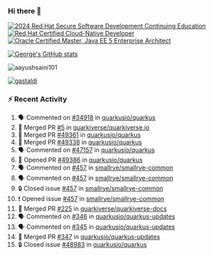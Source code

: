 ### Hi there 👋

<!--START_SECTION:badges-->
[![2024 Red Hat Secure Software Development Continuing Education](https://images.credly.com/size/110x110/images/36a76b78-c5bf-45cf-ac2c-48c3825260c7/blob)](http://www.credly.com/badges/c86e9a17-d2c3-4554-b890-7d0521710eb6 "2024 Red Hat Secure Software Development Continuing Education")
[![Red Hat Certified Cloud-Native Developer](https://images.credly.com/size/110x110/images/12ef4e4e-3d8d-4caf-9ab1-858c5bcb9619/image.png)](http://www.credly.com/badges/b6402e31-0894-48e6-b488-e2e551dcc809 "Red Hat Certified Cloud-Native Developer")
[![Oracle Certified Master, Java EE 5 Enterprise Architect](https://images.credly.com/size/110x110/images/1fa3549c-674c-4779-b3d6-d7d64eac2c23/Oracle-Certification-badge_OC-Master.png)](http://www.credly.com/badges/2565574e-b81d-410e-ab7d-24666ddcbe00 "Oracle Certified Master, Java EE 5 Enterprise Architect")
<!--END_SECTION:badges-->

[![George's GitHub stats](https://github-readme-stats.vercel.app/api?username=gastaldi&show=reviews,prs_merged&hide=contribs,prs&theme=transparent&show_icons=true)](https://github.com/anuraghazra/github-readme-stats)

<p align="left"> <img src="https://komarev.com/ghpvc/?username=gastaldi&label=Profile%20views&color=0e75b6&style=for-the-badge" alt="aayushsaini101" /> </p>

<p align="left"> <a href="https://github.com/ryo-ma/github-profile-trophy"><img src="https://github-profile-trophy.vercel.app/?username=gastaldi" alt="gastaldi" /></a> </p>

### :zap: Recent Activity

<!--START_SECTION:activity-->
1. 🗣 Commented on [#34918](https://github.com/quarkusio/quarkus/issues/34918#issuecomment-3163910966) in [quarkusio/quarkus](https://github.com/quarkusio/quarkus)
2. 🎉 Merged PR [#5](https://github.com/quarkiverse/quarkiverse.io/pull/5) in [quarkiverse/quarkiverse.io](https://github.com/quarkiverse/quarkiverse.io)
3. 🎉 Merged PR [#49361](https://github.com/quarkusio/quarkus/pull/49361) in [quarkusio/quarkus](https://github.com/quarkusio/quarkus)
4. 🎉 Merged PR [#49338](https://github.com/quarkusio/quarkus/pull/49338) in [quarkusio/quarkus](https://github.com/quarkusio/quarkus)
5. 🗣 Commented on [#47157](https://github.com/quarkusio/quarkus/pull/47157#issuecomment-3160609027) in [quarkusio/quarkus](https://github.com/quarkusio/quarkus)
6. 💪 Opened PR [#49386](https://github.com/quarkusio/quarkus/pull/49386) in [quarkusio/quarkus](https://github.com/quarkusio/quarkus)
7. 🗣 Commented on [#457](https://github.com/smallrye/smallrye-common/issues/457#issuecomment-3160342404) in [smallrye/smallrye-common](https://github.com/smallrye/smallrye-common)
8. 🗣 Commented on [#457](https://github.com/smallrye/smallrye-common/issues/457#issuecomment-3160338925) in [smallrye/smallrye-common](https://github.com/smallrye/smallrye-common)
9. 🔒 Closed issue [#457](https://github.com/smallrye/smallrye-common/issues/457) in [smallrye/smallrye-common](https://github.com/smallrye/smallrye-common)
10. ❗ Opened issue [#457](https://github.com/smallrye/smallrye-common/issues/457) in [smallrye/smallrye-common](https://github.com/smallrye/smallrye-common)
11. 🎉 Merged PR [#225](https://github.com/quarkiverse/quarkiverse-docs/pull/225) in [quarkiverse/quarkiverse-docs](https://github.com/quarkiverse/quarkiverse-docs)
12. 🗣 Commented on [#346](https://github.com/quarkusio/quarkus-updates/pull/346#issuecomment-3152827393) in [quarkusio/quarkus-updates](https://github.com/quarkusio/quarkus-updates)
13. 🗣 Commented on [#345](https://github.com/quarkusio/quarkus-updates/pull/345#issuecomment-3152823588) in [quarkusio/quarkus-updates](https://github.com/quarkusio/quarkus-updates)
14. 🎉 Merged PR [#347](https://github.com/quarkusio/quarkus-updates/pull/347) in [quarkusio/quarkus-updates](https://github.com/quarkusio/quarkus-updates)
15. 🔒 Closed issue [#48983](https://github.com/quarkusio/quarkus/issues/48983) in [quarkusio/quarkus](https://github.com/quarkusio/quarkus)
<!--END_SECTION:activity-->
